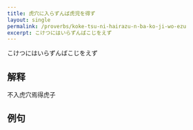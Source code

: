 ```yaml
---
title: 虎穴に入らずんば虎児を得ず
layout: single
permalink: /proverbs/koke-tsu-ni-hairazu-n-ba-ko-ji-wo-ezu
excerpt: こけつにはいらずんばこじをえず
---
```


こけつにはいらずんばこじをえず

## 解释

不入虎穴焉得虎子

## 例句

